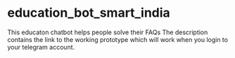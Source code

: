 # education_bot_smart_india
This educaton chatbot helps people solve their FAQs
The description contains the link to the working prototype which will work when you login to your telegram account.
